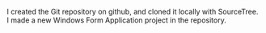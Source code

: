 I created the Git repository on github, and cloned it locally with SourceTree.
I made a new Windows Form Application project in the repository. 


